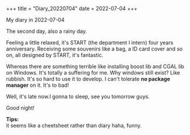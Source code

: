 +++
title = "Diary_20220704"
date = 2022-07-04
+++

My diary in 2022-07-04  

The second day, also a rainy day.

<!-- more -->

Feeling a little relaxed,
it's START (the department I intern) four years anniversary.
Receiving some souvenirs like a bag,
a ID card cover and so on,
all designed by START, it's fantastic. 

Whereas there are something terrible like installing boost lib and CGAL lib on Windows.
It's totally a suffering for me. Why windows still exist? 
Like rubbish. It's so hard to use it to develop.
I can't tolerate **no package manager** on it. It's to bad!

Well, it's late now.I gonna to sleep, see you tomorrow guys.

Good night!

**Tips:**  
it seems like a cheetsheet rather than diary haha, funny.
